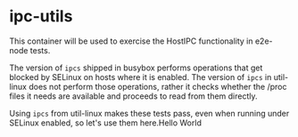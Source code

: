 # ipc-utils

This container will be used to exercise the HostIPC functionality in
e2e-node tests.

The version of `ipcs` shipped in busybox performs operations that get
blocked by SELinux on hosts where it is enabled. The version of `ipcs`
in util-linux does not perform those operations, rather it checks
whether the /proc files it needs are available and proceeds to read
from them directly.

Using `ipcs` from util-linux makes these tests pass, even when running
under SELinux enabled, so let's use them here.Hello World
